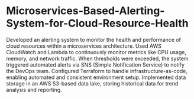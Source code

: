 # Microservices-Based-Alerting-System-for-Cloud-Resource-Health


Developed an alerting system to monitor the health and performance of cloud resources within a microservices architecture. Used AWS CloudWatch and Lambda to continuously monitor metrics like CPU usage, memory, and network traffic. When thresholds were exceeded, the system triggered automated alerts via SNS (Simple Notification Service) to notify the DevOps team. Configured Terraform to handle infrastructure-as-code, enabling automated and consistent environment setup. Implemented data storage in an AWS S3-based data lake, storing historical data for trend analysis and reporting.
